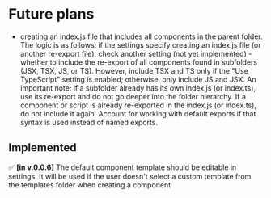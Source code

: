 # Future plans

- creating an index.js file that includes all components in the parent folder. The logic is as follows: if the settings specify creating an index.js file (or another re-export file), check another setting (not yet implemented) - whether to include the re-export of all components found in subfolders (JSX, TSX, JS, or TS). However, include TSX and TS only if the "Use TypeScript" setting is enabled; otherwise, only include JS and JSX.
An important note: if a subfolder already has its own index.js (or index.ts), use its re-export and do not go deeper into the folder hierarchy. If a component or script is already re-exported in the index.js (or index.ts), do not include it again.
Account for working with default exports if that syntax is used instead of named exports.

## Implemented

✅ **[in v.0.0.6]** The default component template should be editable in settings. It will be used if the user doesn't select a custom template from the templates folder when creating a component
